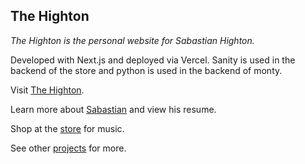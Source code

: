 ## The Highton

<p><em>The Highton is the personal website for Sabastian Highton.</em></p>

<p>Developed with Next.js and deployed via Vercel. Sanity is used in the backend of the store and python is used in 
the backend of monty.</p>

<p>Visit <a href='https://www.thehighton.com' target="_blank">The Highton</a>.</p>

<p>Learn more about <a href='https://www.thehighton.com/store' target='_blank'>Sabastian</a> and view his resume.</p>

<p>Shop at the <a href='https://www.thehighton.com/store' target='_blank'>store</a> for music.</p>

<p>See other <a href='https://thehighton.com/projects' target='_blank'>projects</a> for more.</p>
